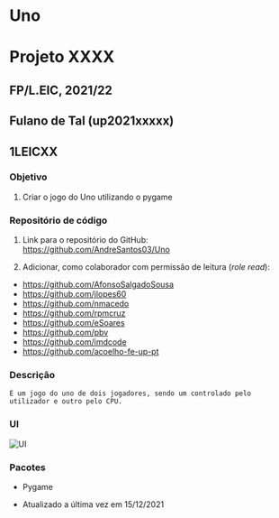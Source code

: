 # Uno
# Projeto XXXX
## FP/L.EIC, 2021/22
## Fulano de Tal (up2021xxxxx)
## 1LEICXX

### Objetivo

1. Criar o jogo do Uno utilizando o pygame

### Repositório de código

1) Link para o repositório do GitHub: https://github.com/AndreSantos03/Uno

2) Adicionar, como colaborador com permissão de leitura (*role read*):

- https://github.com/AfonsoSalgadoSousa
- https://github.com/jlopes60
- https://github.com/nmacedo
- https://github.com/rpmcruz
- https://github.com/eSoares
- https://github.com/pbv
- https://github.com/imdcode
- https://github.com/acoelho-fe-up-pt

### Descrição

    É um jogo do uno de dois jogadores, sendo um controlado pelo utilizador e outro pelo CPU.
### UI

![UI](ui.png)

### Pacotes

- Pygame


- Atualizado a última vez em 15/12/2021

